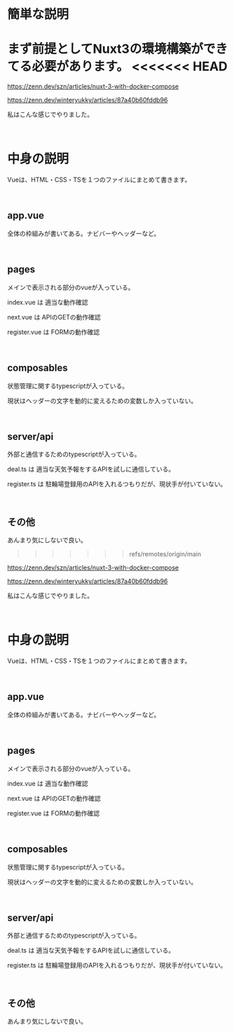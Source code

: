 # 簡単な説明

まず前提としてNuxt3の環境構築ができてる必要があります。
<<<<<<< HEAD
=======

https://zenn.dev/szn/articles/nuxt-3-with-docker-compose

https://zenn.dev/winteryukky/articles/87a40b60fddb96

私はこんな感じでやりました。

<br>

# 中身の説明

Vueは、HTML・CSS・TSを１つのファイルにまとめて書きます。

<br>

## app.vue

全体の枠組みが書いてある。ナビバーやヘッダーなど。

<br>

## pages

メインで表示される部分のvueが入っている。

index.vue は 適当な動作確認

next.vue は APIのGETの動作確認

register.vue は FORMの動作確認

<br>

## composables

状態管理に関するtypescriptが入っている。

現状はヘッダーの文字を動的に変えるための変数しか入っていない。

<br>

## server/api

外部と通信するためのtypescriptが入っている。

deal.ts は 適当な天気予報をするAPIを試しに通信している。

register.ts は 駐輪場登録用のAPIを入れるつもりだが、現状手が付いていない。

<br>

## その他

あんまり気にしないで良い。


>>>>>>> refs/remotes/origin/main

https://zenn.dev/szn/articles/nuxt-3-with-docker-compose

https://zenn.dev/winteryukky/articles/87a40b60fddb96

私はこんな感じでやりました。

<br>

# 中身の説明

Vueは、HTML・CSS・TSを１つのファイルにまとめて書きます。

<br>

## app.vue

全体の枠組みが書いてある。ナビバーやヘッダーなど。

<br>

## pages

メインで表示される部分のvueが入っている。

index.vue は 適当な動作確認

next.vue は APIのGETの動作確認

register.vue は FORMの動作確認

<br>

## composables

状態管理に関するtypescriptが入っている。

現状はヘッダーの文字を動的に変えるための変数しか入っていない。

<br>

## server/api

外部と通信するためのtypescriptが入っている。

deal.ts は 適当な天気予報をするAPIを試しに通信している。

register.ts は 駐輪場登録用のAPIを入れるつもりだが、現状手が付いていない。

<br>

## その他

あんまり気にしないで良い。